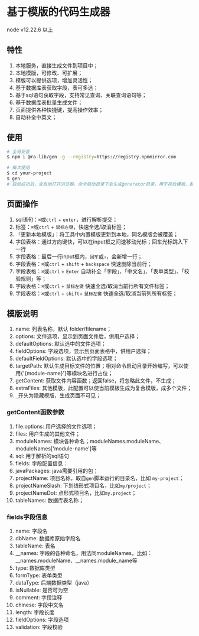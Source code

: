 # 基于模版的代码生成器

node v12.22.6 以上

## 特性

1. 本地服务，直接生成文件到项目中；
2. 本地模版，可修改、可扩展；
3. 模版可以提供选项，增加灵活性；
4. 基于数据库表获取字段，表可多选；
5. 基于sql语句获取字段，支持常见查询、关联查询语句等；
6. 基于数据库表批量生成文件；
7. 页面提供各种快捷键，提高操作效率；
8. 自动补全中英文；

## 使用

```bash
# 全局安装
$ npm i @ra-lib/gen -g --registry=https://registry.npmmirror.com

# 每次使用
$ cd your-project
$ gen
# 启动成功后，会自动打开浏览器，命令启动目录下会生成generator目录，用于存放模版、配置等信息
```

## 页面操作

1. sql语句：`⌘`或`ctrl` + `enter`，进行解析提交；
2. 标签：`⌘`或`ctrl` + `鼠标左键`，快速全选/取消标签；
3. 「更新本地模版」：将工具中内置模版更新到本地，同名模版会被覆盖；
4. 字段表格：通过方向键快，可以在input框之间速移动光标；回车光标跳入下一行
5. 字段表格：最后一行input框内，`回车`或`↓`，会新增一行；
6. 字段表格：`⌘`或`ctrl` + `shift` + `backspace` 快速删除当前行；
7. 字段表格：`⌘`或`ctrl` + `Enter` 自动补全「字段」、「中文名」、「表单类型」、「校验规则」等；
8. 字段表格：`⌘`或`ctrl` + `鼠标左键` 快速全选/取消当前行所有文件标签；
9. 字段表格：`⌘`或`ctrl` + `shift`+ `鼠标左键` 快速全选/取消当前列所有标签；

## 模版说明

1. name: 列表名称，默认 folder/filename；
2. options: 文件选项，显示到页面文件后，供用户选择；
3. defaultOptions: 默认选中的文件选项；
4. fieldOptions: 字段选项，显示到页面表格中，供用户选择；
5. defaultFieldOptions: 默认选中的字段选项；
6. targetPath: 默认生成目标文件的位置；相对命令启动目录开始编写，可以使用{'{module-name}'}等模块名进行占位；
7. getContent: 获取文件内容函数；返回false，将忽略此文件，不生成；
8. extraFiles: 其他模版，此配置可以使当前模板生成为复合模版，成多个文件；
9. `_`开头为隐藏模版，生成页面不可见；

### getContent函数参数

1. file.options: 用户选择的文件选项；
2. files: 用户生成的其他文件；
3. moduleNames: 模块各种命名；moduleNames.moduleName、moduleNames['module-name']等
4. sql: 用于解析的sql语句
5. fields: 字段配置信息：
6. javaPackages: java需要引用的包；
7. projectName: 项目名称，取自`gen`脚本运行的目录名，比如 `my-project`；
8. projectNameSlash: 下划线形式项目名，比如`my/project`；
9. projectNameDot: 点形式项目名，比如`my.project`；
10. tableNames: 数据库表名称；

### fields字段信息

1. name: 字段名
2. dbName: 数据库原始字段名
3. tableName: 表名
4. __names: 字段的各种命名，用法同moduleNames，比如：__names.moduleName、__names.module_name等
5. type: 数据库类型
6. formType: 表单类型
7. dataType: 后端数据类型（java）
8. isNullable: 是否可为空
9. comment: 字段注释
10. chinese: 字段中文名
11. length: 字段长度
12. fieldOptions: 字段选项
13. validation: 字段校验




